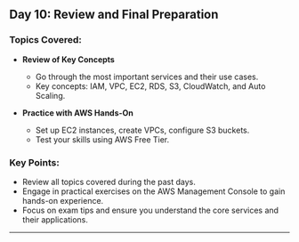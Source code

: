 ## Day 10: Review and Final Preparation

### Topics Covered:
- **Review of Key Concepts**
  - Go through the most important services and their use cases.
  - Key concepts: IAM, VPC, EC2, RDS, S3, CloudWatch, and Auto Scaling.

- **Practice with AWS Hands-On**
  - Set up EC2 instances, create VPCs, configure S3 buckets.
  - Test your skills using AWS Free Tier.

### Key Points:
- Review all topics covered during the past days.
- Engage in practical exercises on the AWS Management Console to gain hands-on experience.
- Focus on exam tips and ensure you understand the core services and their applications.

---
